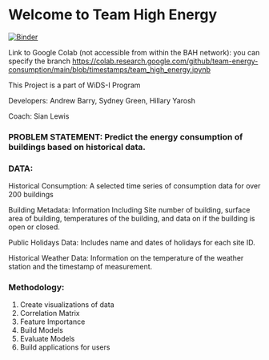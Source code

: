 # Welcome to Team High Energy

[![Binder](https://mybinder.org/badge_logo.svg)](https://mybinder.org/v2/gh/team-energy-consumption/main/timestamps)

Link to Google Colab (not accessible from within the BAH network):
you can specify the branch
https://colab.research.google.com/github/team-energy-consumption/main/blob/timestamps/team_high_energy.ipynb


This Project is a part of WiDS-I Program

Developers: Andrew Barry, Sydney Green, Hillary Yarosh

Coach: Sian Lewis

### PROBLEM STATEMENT: Predict the energy consumption of buildings based on historical data. 

### DATA: 

Historical Consumption: A selected time series of consumption data for over 200 buildings

Building Metadata: Information Including Site number of building, surface area of building, temperatures of the building, and data on if the building is open or closed.

Public Holidays Data: Includes name and dates of holidays for each site ID.

Historical Weather Data: Information on the temperature of the weather station and the timestamp of measurement. 


### Methodology:

1. Create visualizations of data
2. Correlation Matrix
3. Feature Importance
4. Build Models
5. Evaluate Models
6. Build applications for users

